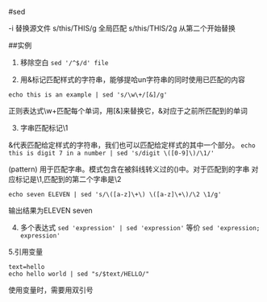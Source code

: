 #sed

-i 替换源文件
s/this/THIS/g 全局匹配
s/this/THIS/2g 从第二个开始替换

##实例

1. 移除空白
`sed '/^$/d' file`

2. 用&标记匹配样式的字符串，能够提哈un字符串的同时使用已匹配的内容

`echo this is an example | sed 's/\w\+/[&]/g'`

正则表达式\w\+匹配每个单词，用[&]来替换它，&对应于之前所匹配到的单词

3. 字串匹配标记\1

&代表匹配给定样式的字符串，我们也可以匹配给定样式的其中一个部分。
`echo this is digit 7 in a number | sed 's/digit \([0-9]\)/\1/'`

\(pattern\) 用于匹配字串。模式包含在被斜线转义过的()中。对于匹配到的字串
对应标记是\1,匹配到的第二个字串是\2

`echo seven ELEVEN | sed 's/\([a-z]\+\) \([a-z]\+\)/\2 \1/g'`

输出结果为ELEVEN seven

4. 多个表达式
`sed 'expression' | sed 'expression'`
等价
`sed 'expression; expression'`

5.引用变量
```shell
text=hello
echo hello world | sed "s/$text/HELLO/"
```
使用变量时，需要用双引号


